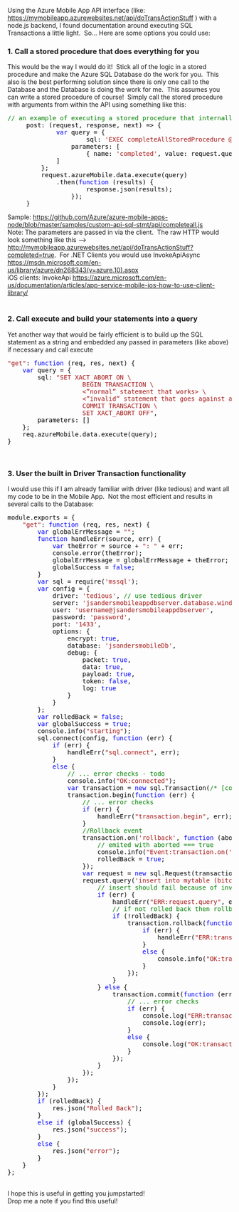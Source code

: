 Using the Azure Mobile App API interface (like: https://mymobileapp.azurewebsites.net/api/doTransActionStuff ) with a node.js backend, I found documentation around executing SQL Transactions a little light.  So… Here are some options you could use:

### 1. Call a stored procedure that does everything for you

This would be the way I would do it!  Stick all of the logic in a stored procedure and make the Azure SQL Database do the work for you.  This also is the best performing solution since there is only one call to the Database and the Database is doing the work for me.  This assumes you can write a stored procedure of course!  Simply call the stored procedure with arguments from within the API using something like this:

<pre class="code"><span style="color: green">// an example of executing a stored procedure that internally is using transactions
     </span><span style="color: black">post: (request, response, next) =&gt; {
             </span><span style="color: blue">var </span><span style="color: black">query = {
                     sql: </span><span style="color: #a31515">'EXEC completeAllStoredProcedure @completed'</span><span style="color: black">,
                 parameters: [
                     { name: </span><span style="color: #a31515">'completed'</span><span style="color: black">, value: request.query.completed }
             ]
         };
         request.azureMobile.data.execute(query)
             .then(</span><span style="color: blue">function </span><span style="color: black">(results) {
                     response.json(results);
                 });
     }
</span></pre>

Sample: <a target="_blank" href="https://github.com/Azure/azure-mobile-apps-node/blob/master/samples/custom-api-sql-stmt/api/completeall.js" title="https://github.com/Azure/azure-mobile-apps-node/blob/master/samples/custom-api-sql-stmt/api/completeall.js">https://github.com/Azure/azure-mobile-apps-node/blob/master/samples/custom-api-sql-stmt/api/completeall.js</a>  
Note: The parameters are passed in via the client.  The raw HTTP would look something like this –> <http://mymobileapp.azurewebsites.net/api/doTransActionStuff?completed=true>.  For .NET Clients you would use InvokeApiAsync <a target="_blank" href="https://msdn.microsoft.com/en-us/library/azure/dn268343(v=azure.10).aspx" title="https://msdn.microsoft.com/en-us/library/azure/dn268343(v=azure.10).aspx">https://msdn.microsoft.com/en-us/library/azure/dn268343(v=azure.10).aspx</a>  
iOS clients: InvokeApi <a target="_blank" href="https://azure.microsoft.com/en-us/documentation/articles/app-service-mobile-ios-how-to-use-client-library/" title="https://azure.microsoft.com/en-us/documentation/articles/app-service-mobile-ios-how-to-use-client-library/">https://azure.microsoft.com/en-us/documentation/articles/app-service-mobile-ios-how-to-use-client-library/</a>  
&nbsp;

### 2. Call execute and build your statements into a query

Yet another way that would be fairly efficient is to build up the SQL statement as a string and embedded any passed in parameters (like above) if necessary and call execute

<pre class="code"><span style="color: #a31515">"get"</span><span style="color: black">: </span><span style="color: blue">function </span><span style="color: black">(req, res, next) {
    </span><span style="color: blue">var </span><span style="color: black">query = {
        sql: </span><span style="color: #a31515">"SET XACT_ABORT ON \
                    BEGIN TRANSACTION \
                    &lt;”normal” statement that works&gt; \
                    &lt;”invalid” statement that goes against a constraint I created&gt; \
                    COMMIT TRANSACTION \
                    SET XACT_ABORT OFF"</span><span style="color: black">,
        parameters: []
    };
    req.azureMobile.data.execute(query);
}</span></pre>

&nbsp;

### 3. User the built in Driver Transaction functionality

I would use this if I am already familiar with driver (like tedious) and want all my code to be in the Mobile App.  Not the most efficient and results in several calls to the Database:

<pre class="code"><span style="color: black">module.exports = {
    </span><span style="color: #a31515">"get"</span><span style="color: black">: </span><span style="color: blue">function </span><span style="color: black">(req, res, next) {
        </span><span style="color: blue">var </span><span style="color: black">globalErrMessage = </span><span style="color: #a31515">""</span><span style="color: black">;
        </span><span style="color: blue">function </span><span style="color: black">handleErr(source, err) {
            </span><span style="color: blue">var </span><span style="color: black">theError = source + </span><span style="color: #a31515">": " </span><span style="color: black">+ err;
            console.error(theError);
            globalErrMessage = globalErrMessage + theError;
            globalSuccess = </span><span style="color: blue">false</span><span style="color: black">;
        }
        </span><span style="color: blue">var </span><span style="color: black">sql = require(</span><span style="color: #a31515">'mssql'</span><span style="color: black">);
        </span><span style="color: blue">var </span><span style="color: black">config = {
            driver: </span><span style="color: #a31515">'tedious'</span><span style="color: black">, </span><span style="color: green">// use tedious driver
            </span><span style="color: black">server: </span><span style="color: #a31515">'jsandersmobileappdbserver.database.windows.net'</span><span style="color: black">,
            user: </span><span style="color: #a31515">'username@jsandersmobileappdbserver'</span><span style="color: black">,
            password: </span><span style="color: #a31515">'password'</span><span style="color: black">,
            port: </span><span style="color: #a31515">'1433'</span><span style="color: black">,
            options: {
                encrypt: </span><span style="color: blue">true</span><span style="color: black">,
                database: </span><span style="color: #a31515">'jsandersmobileDb'</span><span style="color: black">,
                debug: {
                    packet: </span><span style="color: blue">true</span><span style="color: black">,
                    data: </span><span style="color: blue">true</span><span style="color: black">,
                    payload: </span><span style="color: blue">true</span><span style="color: black">,
                    token: </span><span style="color: blue">false</span><span style="color: black">,
                    log: </span><span style="color: blue">true
                </span><span style="color: black">}
            }
        };
        </span><span style="color: blue">var </span><span style="color: black">rolledBack = </span><span style="color: blue">false</span><span style="color: black">;
        </span><span style="color: blue">var </span><span style="color: black">globalSuccess = </span><span style="color: blue">true</span><span style="color: black">;
        console.info(</span><span style="color: #a31515">"starting"</span><span style="color: black">);
        sql.connect(config, </span><span style="color: blue">function </span><span style="color: black">(err) {
            </span><span style="color: blue">if </span><span style="color: black">(err) {
                handleErr(</span><span style="color: #a31515">"sql.connect"</span><span style="color: black">, err);
            }
            </span><span style="color: blue">else </span><span style="color: black">{
                </span><span style="color: green">// ... error checks - todo
                </span><span style="color: black">console.info(</span><span style="color: #a31515">"OK:connected"</span><span style="color: black">);
                </span><span style="color: blue">var </span><span style="color: black">transaction = </span><span style="color: blue">new </span><span style="color: black">sql.Transaction(</span><span style="color: green">/* [connection] */</span><span style="color: black">);
                transaction.begin(</span><span style="color: blue">function </span><span style="color: black">(err) {
                    </span><span style="color: green">// ... error checks
                    </span><span style="color: blue">if </span><span style="color: black">(err) {
                        handleErr(</span><span style="color: #a31515">"transaction.begin"</span><span style="color: black">, err);
                    }
                    </span><span style="color: green">//Rollback event
                    </span><span style="color: black">transaction.on(</span><span style="color: #a31515">'rollback'</span><span style="color: black">, </span><span style="color: blue">function </span><span style="color: black">(aborted) {
                        </span><span style="color: green">// emited with aborted === true
                        </span><span style="color: black">console.info(</span><span style="color: #a31515">"Event:transaction.on('rollback')"</span><span style="color: black">);
                        rolledBack = </span><span style="color: blue">true</span><span style="color: black">;
                    });
                    </span><span style="color: blue">var </span><span style="color: black">request = </span><span style="color: blue">new </span><span style="color: black">sql.Request(transaction);
                    request.query(</span><span style="color: #a31515">'insert into mytable (bitcolumn) values (2)'</span><span style="color: black">, </span><span style="color: blue">function </span><span style="color: black">(err, recordset) {
                        </span><span style="color: green">// insert should fail because of invalid value
                        </span><span style="color: blue">if </span><span style="color: black">(err) {
                            handleErr(</span><span style="color: #a31515">"ERR:request.query"</span><span style="color: black">, err);
                            </span><span style="color: green">// if not rolled back then rollback this transaction
                            </span><span style="color: blue">if </span><span style="color: black">(!rolledBack) {
                                transaction.rollback(</span><span style="color: blue">function </span><span style="color: black">(err) {
                                    </span><span style="color: blue">if </span><span style="color: black">(err) {
                                        handleErr(</span><span style="color: #a31515">"ERR:transaction.rollback"</span><span style="color: black">, err);
                                    }
                                    </span><span style="color: blue">else </span><span style="color: black">{
                                        console.info(</span><span style="color: #a31515">"OK:transaction.rollback"</span><span style="color: black">);
                                    }
                                });
                            }
                        } </span><span style="color: blue">else </span><span style="color: black">{
                            transaction.commit(</span><span style="color: blue">function </span><span style="color: black">(err) {
                                </span><span style="color: green">// ... error checks
                                </span><span style="color: blue">if </span><span style="color: black">(err) {
                                    console.log(</span><span style="color: #a31515">"ERR:transaction.commit"</span><span style="color: black">);
                                    console.log(err);
                                }
                                </span><span style="color: blue">else </span><span style="color: black">{
                                    console.log(</span><span style="color: #a31515">"OK:transaction.commit"</span><span style="color: black">);
                                }
                            });
                        }
                    });
                });
            }
        });
        </span><span style="color: blue">if </span><span style="color: black">(rolledBack) {
            res.json(</span><span style="color: #a31515">"Rolled Back"</span><span style="color: black">);
        }
        </span><span style="color: blue">else if </span><span style="color: black">(globalSuccess) {
            res.json(</span><span style="color: #a31515">"success"</span><span style="color: black">);
        }
        </span><span style="color: blue">else </span><span style="color: black">{
            res.json(</span><span style="color: #a31515">"error"</span><span style="color: black">);
        }
    }
};
</span></pre>

&nbsp;  
I hope this is useful in getting you jumpstarted!  
Drop me a note if you find this useful!